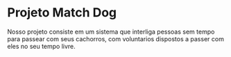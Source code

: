 # Projeto Match Dog
Nosso projeto consiste em um sistema que interliga pessoas sem tempo para passear com seus cachorros, com voluntarios dispostos a passer com eles no seu tempo livre.
